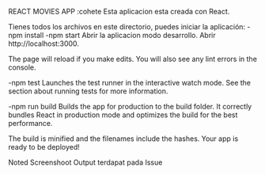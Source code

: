 REACT MOVIES APP :cohete
Esta aplicacion esta creada con React.

Tienes todos los archivos en este directorio, puedes iniciar la aplicación:
-npm install
-npm start
Abrir la aplicacion modo desarrollo. Abrir http://localhost:3000.

The page will reload if you make edits. You will also see any lint errors in the console.

-npm test
Launches the test runner in the interactive watch mode. See the section about running tests for more information.

-npm run build
Builds the app for production to the build folder. It correctly bundles React in production mode and optimizes the build for the best performance.

The build is minified and the filenames include the hashes. Your app is ready to be deployed!

Noted
Screenshoot Output terdapat pada Issue
